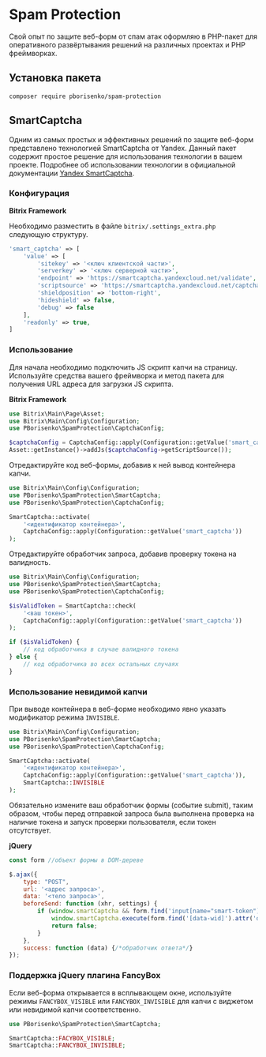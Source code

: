 # Spam Protection
Свой опыт по защите веб-форм от спам атак оформляю в PHP-пакет для оперативного развёртывания решений на различных проектах и PHP фреймворках.
## Установка пакета
```shell
composer require pborisenko/spam-protection
```
## SmartCaptcha
Одним из самых простых и эффективных решений по защите веб-форм представлено технологией SmartCaptcha от Yandex. Данный пакет содержит простое решение для использования технологии в вашем проекте. Подробнее об использовании технологии в официальной документации [Yandex SmartCaptcha](https://yandex.cloud/ru/docs/smartcaptcha/).
### Конфигурация
__Bitrix Framework__

Необходимо разместить в файле `bitrix/.settings_extra.php` следующую структуру.
```php
'smart_captcha' => [
    'value' => [
        'sitekey' => '<ключ клиентской части>',
        'serverkey' => '<ключ серверной части>',
        'endpoint' => 'https://smartcaptcha.yandexcloud.net/validate',
        'scriptsource' => 'https://smartcaptcha.yandexcloud.net/captcha.js',
        'shieldposition' => 'bottom-right',
        'hideshield' => false,
        'debug' => false
    ],
    'readonly' => true,
]
```
### Использование
Для начала необходимо подключить JS скрипт капчи на страницу. Используйте средства вашего фреймворка и метод пакета для получения URL адреса для загрузки JS скрипта.

__Bitrix Framework__
```php
use Bitrix\Main\Page\Asset;
use Bitrix\Main\Config\Configuration;
use PBorisenko\SpamProtection\CaptchaConfig;

$captchaConfig = CaptchaConfig::apply(Configuration::getValue('smart_captcha'));
Asset::getInstance()->addJs($captchaConfig->getScriptSource());
```
Отредактируйте код веб-формы, добавив к ней вывод контейнера капчи.
```php
use Bitrix\Main\Config\Configuration;
use PBorisenko\SpamProtection\SmartCaptcha;
use PBorisenko\SpamProtection\CaptchaConfig;

SmartCaptcha::activate(
    '<идентификатор контейнера>',
    CaptchaConfig::apply(Configuration::getValue('smart_captcha'))
);
```
Отредактируйте обработчик запроса, добавив проверку токена на валидность.
```php
use Bitrix\Main\Config\Configuration;
use PBorisenko\SpamProtection\SmartCaptcha;
use PBorisenko\SpamProtection\CaptchaConfig;

$isValidToken = SmartCaptcha::check(
    '<ваш токен>',
    CaptchaConfig::apply(Configuration::getValue('smart_captcha'))
);

if ($isValidToken) {
    // код обработчика в случае валидного токена
} else {
    // код обработчика во всех остальных случаях
}
```
### Использование невидимой капчи
При выводе контейнера в веб-форме необходимо явно указать модификатор режима `INVISIBLE`.
```php
use Bitrix\Main\Config\Configuration;
use PBorisenko\SpamProtection\SmartCaptcha;
use PBorisenko\SpamProtection\CaptchaConfig;

SmartCaptcha::activate(
    '<идентификатор контейнера>',
    CaptchaConfig::apply(Configuration::getValue('smart_captcha')),
    SmartCaptcha::INVISIBLE
);
```
Обязательно измените ваш обработчик формы (событие submit), таким образом, чтобы перед отправкой запроса была выполнена проверка на наличие токена и запуск проверки пользователя, если токен отсутствует.

__jQuery__
```JavaScript
const form //объект формы в DOM-дереве

$.ajax({
    type: "POST",
    url: '<адрес запроса>',
    data: '<тело запроса>',
    beforeSend: function (xhr, settings) {
        if (window.smartCaptcha && form.find('input[name="smart-token"]').val().length == 0) {
            window.smartCaptcha.execute(form.find('[data-wid]').attr('data-wid'));
            return false;
        }					
    },
    success: function (data) {/*обработчик ответа*/}
});
```
### Поддержка jQuery плагина FancyBox
Если веб-форма открывается в всплывающем окне, используйте режимы `FANCYBOX_VISIBLE` или `FANCYBOX_INVISIBLE` для капчи с виджетом или невидимой капчи соответственно.
```php
use PBorisenko\SpamProtection\SmartCaptcha;

SmartCaptcha::FACYBOX_VISIBLE;
SmartCaptcha::FANCYBOX_INVISIBLE;
```